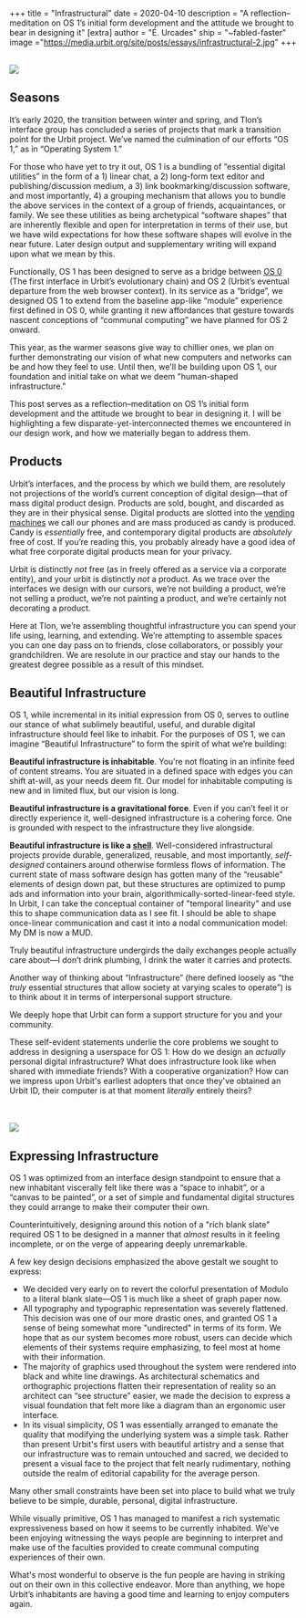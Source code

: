 +++
title = "Infrastructural"
date = 2020-04-10
description = "A reflection–meditation on OS 1’s initial form development and the attitude we brought to bear in designing it"
[extra]
author = "É. Urcades"
ship = "~fabled-faster"
image ="https://media.urbit.org/site/posts/essays/infrastructural-2.jpg"
+++

<br>

<img class="ba" src="https://media.urbit.org/site/posts/essays/infrastructural-1.jpg">

## Seasons

It’s early 2020, the transition between winter and spring, and Tlon’s interface group has concluded a series of projects that mark a transition point for the Urbit project. We’ve named the culmination of our efforts “OS 1,” as in “Operating System 1.”

For those who have yet to try it out, OS 1 is a bundling of “essential digital utilities” in the form of a 1) linear chat, a 2) long-form text editor and publishing/discussion medium, a 3) link bookmarking/discussion software, and most importantly, 4) a grouping mechanism that allows you to bundle the above services in the context of a group of friends, acquaintances, or family. We see these utilities as being archetypical “software shapes” that are inherently flexible and open for interpretation in terms of their use, but we have wild expectations for how these software shapes will evolve in the near future. Later design output and supplementary writing will expand upon what we mean by this.

Functionally, OS 1 has been designed to serve as a bridge between [OS 0](https://urbit.org/blog/landscape-a-portrait/) (The first interface in Urbit’s evolutionary chain) and OS 2 (Urbit’s eventual departure from the web browser context). In its service as a “bridge”, we designed OS 1 to extend from the baseline app-like “module” experience first defined in OS 0, while granting it new affordances that gesture towards nascent conceptions of “communal computing” we have planned for OS 2 onward.

This year, as the warmer seasons give way to chillier ones, we plan on further demonstrating our vision of what new computers and networks can be and how they feel to use. Until then, we'll be building upon OS 1, our foundation and initial take on what we deem "human-shaped infrastructure."

This post serves as a reflection–meditation on OS 1’s initial form development and the attitude we brought to bear in designing it. I will be highlighting a few disparate-yet-interconnected themes we encountered in our design work, and how we materially began to address them.

## Products

Urbit’s interfaces, and the process by which we build them, are resolutely not projections of the world’s current conception of digital design—that of mass digital product design. Products are sold, bought, and discarded as they are in their physical sense. Digital products are slotted into the [vending machines](https://urcad.es/writing/personal-computer-vending-machine/) we call our phones and are mass produced as candy is produced. Candy is *essentially* free, and contemporary digital products are *absolutely* free of cost. If you’re reading this, you probably already have a good idea of what free corporate digital products mean for your privacy.

Urbit is distinctly *not* free (as in freely offered as a service via a corporate entity), and your urbit is distinctly *not* a product. As we trace over the interfaces we design with our cursors, we’re not building a product, we’re not selling a product, we’re not painting a product, and we’re certainly not decorating a product.

Here at Tlon, we’re assembling thoughtful infrastructure you can spend your life using, learning, and extending. We’re attempting to assemble spaces you can one day pass on to friends, close collaborators, or possibly your grandchildren. We are resolute in our practice and stay our hands to the greatest degree possible as a result of this mindset.

## Beautiful Infrastructure

OS 1, while incremental in its initial expression from OS 0, serves to outline our stance of what sublimely beautiful, useful, and durable digital infrastructure should feel like to inhabit. For the purposes of OS 1, we can imagine “Beautiful Infrastructure” to form the spirit of what we’re building:

**Beautiful infrastructure is inhabitable**. You’re not floating in an infinite feed of content streams. You are situated in a defined space with edges you can shift at-will, as your needs deem fit. Our model for inhabitable computing is new and in limited flux, but our vision is long.

**Beautiful infrastructure is a gravitational force**. Even if you can’t feel it or directly experience it, well-designed infrastructure is a cohering force. One is grounded with respect to the infrastructure they live alongside.

**Beautiful infrastructure is like a [shell](https://en.wikipedia.org/wiki/Shell)**. Well-considered infrastructural projects provide durable, generalized, reusable, and most importantly, *self-designed* containers around otherwise formless flows of information. 
The current state of mass software design has gotten many of the “reusable” elements of design down pat, but these structures are optimized to pump ads and information into your brain, algorithmically-sorted-linear-feed style. 
In Urbit, I can take the conceptual container of "temporal linearity" and use this to shape communication data as I see fit. I should be able to shape once-linear communication and cast it into a nodal communication model: My DM is now a MUD.

Truly beautiful infrastructure undergirds the daily exchanges people actually care about—I don’t drink plumbing, I drink the water it carries and protects.

Another way of thinking about “Infrastructure” (here defined loosely as “the *truly* essential structures that allow society at varying scales to operate”) is to think about it in terms of interpersonal support structure. 

We deeply hope that Urbit can form a support structure for you and your community.

These self-evident statements underlie the core problems we sought to address in designing a userspace for OS 1: How do we design an *actually* personal digital infrastructure? What does infrastructure look like when shared with immediate friends? With a cooperative organization? How can we impress upon Urbit's earliest adopters that once they've obtained an Urbit ID, their computer is at that moment *literally* entirely theirs?

<br>

<br>

<img class="ba" src="https://media.urbit.org/site/posts/essays/infrastructural-2.jpg">

## Expressing Infrastructure

OS 1 was optimized from an interface design standpoint to ensure that a new inhabitant viscerally felt like there was a “space to inhabit”, or a “canvas to be painted”, or a set of simple and fundamental digital structures they could arrange to make their computer their own. 

Counterintuitively, designing around this notion of a "rich blank slate” required OS 1 to be designed in a manner that *almost* results in it feeling incomplete, or on the verge of appearing deeply unremarkable. 

A few key design decisions emphasized the above gestalt we sought to express:

- We decided very early on to revert the colorful presentation of Modulo to a literal blank slate—OS 1 is much like a sheet of graph paper now.
- All typography and typographic representation was severely flattened. This decision was one of our more drastic ones, and granted OS 1 a sense of being somewhat more "undirected" in terms of its form. We hope that as our system becomes more robust, users can decide which elements of their systems require emphasizing, to feel most at home with their information.
- The majority of graphics used throughout the system were rendered into black and white line drawings. As architectural schematics and orthographic projections flatten their representation of reality so an architect can “see structure” easier, we made the decision to express a visual foundation that felt more like a diagram than an ergonomic user interface.
- In its visual simplicity, OS 1 was essentially arranged to emanate the quality that modifying the underlying system was a simple task. Rather than present Urbit's first users with beautiful artistry and a sense that our infrastructure was to remain untouched and sacred, we decided to present a visual face to the project that felt nearly rudimentary, nothing outside the realm of editorial capability for the average person.

Many other small constraints have been set into place to build what we truly believe to be simple, durable, personal, digital infrastructure. 

While visually primitive, OS 1 has managed to manifest a rich systematic expressiveness based on how it seems to be currently inhabited. We've been enjoying witnessing the ways people are beginning to interpret and make use of the faculties provided to create communal computing experiences of their own.

What's most wonderful to observe is the fun people are having in striking out on their own in this collective endeavor. More than anything, we hope Urbit’s inhabitants are having a good time and learning to enjoy computers again.